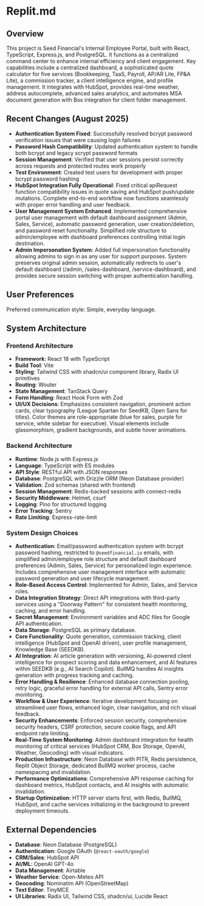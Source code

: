 # Replit.md

## Overview
This project is Seed Financial's Internal Employee Portal, built with React, TypeScript, Express.js, and PostgreSQL. It functions as a centralized command center to enhance internal efficiency and client engagement. Key capabilities include a centralized dashboard, a sophisticated quote calculator for five services (Bookkeeping, TaaS, Payroll, AP/AR Lite, FP&A Lite), a commission tracker, a client intelligence engine, and profile management. It integrates with HubSpot, provides real-time weather, address autocomplete, advanced sales analytics, and automates MSA document generation with Box integration for client folder management.

## Recent Changes (August 2025)
- **Authentication System Fixed**: Successfully resolved bcrypt password verification issues that were causing login failures
- **Password Hash Compatibility**: Updated authentication system to handle both bcrypt and legacy scrypt password formats
- **Session Management**: Verified that user sessions persist correctly across requests and protected routes work properly
- **Test Environment**: Created test users for development with proper bcrypt password hashing
- **HubSpot Integration Fully Operational**: Fixed critical apiRequest function compatibility issues in quote saving and HubSpot push/update mutations. Complete end-to-end workflow now functions seamlessly with proper error handling and user feedback.
- **User Management System Enhanced**: Implemented comprehensive portal user management with default dashboard assignment (Admin, Sales, Service), automatic password generation, user creation/deletion, and password reset functionality. Simplified role structure to admin/employee with dashboard preferences controlling initial login destination.
- **Admin Impersonation System**: Added full impersonation functionality allowing admins to sign in as any user for support purposes. System preserves original admin session, automatically redirects to user's default dashboard (/admin, /sales-dashboard, /service-dashboard), and provides secure session switching with proper authentication handling.

## User Preferences
Preferred communication style: Simple, everyday language.

## System Architecture

### Frontend Architecture
- **Framework**: React 18 with TypeScript
- **Build Tool**: Vite
- **Styling**: Tailwind CSS with shadcn/ui component library, Radix UI primitives
- **Routing**: Wouter
- **State Management**: TanStack Query
- **Form Handling**: React Hook Form with Zod
- **UI/UX Decisions**: Emphasizes consistent navigation, prominent action cards, clear typography (League Spartan for SeedKB, Open Sans for titles). Color themes are role-appropriate (blue for sales, purple for service, white sidebar for executive). Visual elements include glassmorphism, gradient backgrounds, and subtle hover animations.

### Backend Architecture
- **Runtime**: Node.js with Express.js
- **Language**: TypeScript with ES modules
- **API Style**: RESTful API with JSON responses
- **Database**: PostgreSQL with Drizzle ORM (Neon Database provider)
- **Validation**: Zod schemas (shared with frontend)
- **Session Management**: Redis-backed sessions with connect-redis
- **Security Middleware**: Helmet, csurf
- **Logging**: Pino for structured logging
- **Error Tracking**: Sentry
- **Rate Limiting**: Express-rate-limit

### System Design Choices
- **Authentication**: Email/password authentication system with bcrypt password hashing, restricted to `@seedfinancial.io` emails, with simplified admin/employee role structure and default dashboard preferences (Admin, Sales, Service) for personalized login experience. Includes comprehensive user management interface with automatic password generation and user lifecycle management.
- **Role-Based Access Control**: Implemented for Admin, Sales, and Service roles.
- **Data Integration Strategy**: Direct API integrations with third-party services using a "Doorway Pattern" for consistent health monitoring, caching, and error handling.
- **Secret Management**: Environment variables and ADC files for Google API authentication.
- **Data Storage**: PostgreSQL as primary database.
- **Core Functionality**: Quote generation, commission tracking, client intelligence (HubSpot and OpenAI driven), user profile management, Knowledge Base (SEEDKB).
- **AI Integration**: AI article generation with versioning, AI-powered client intelligence for prospect scoring and data enhancement, and AI features within SEEDKB (e.g., AI Search Copilot). BullMQ handles AI insights generation with progress tracking and caching.
- **Error Handling & Resilience**: Enhanced database connection pooling, retry logic, graceful error handling for external API calls, Sentry error monitoring.
- **Workflow & User Experience**: Iterative development focusing on streamlined user flows, enhanced login, clear navigation, and rich visual feedback.
- **Security Enhancements**: Enforced session security, comprehensive security headers, CSRF protection, secure cookie flags, and API endpoint rate limiting.
- **Real-Time System Monitoring**: Admin dashboard integration for health monitoring of critical services (HubSpot CRM, Box Storage, OpenAI, Weather, Geocoding) with visual indicators.
- **Production Infrastructure**: Neon Database with PITR, Redis persistence, Replit Object Storage, dedicated BullMQ worker process, cache namespacing and invalidation.
- **Performance Optimizations**: Comprehensive API response caching for dashboard metrics, HubSpot contacts, and AI insights with automatic invalidation.
- **Startup Optimization**: HTTP server starts first, with Redis, BullMQ, HubSpot, and cache services initializing in the background to prevent deployment timeouts.

## External Dependencies
- **Database**: Neon Database (PostgreSQL)
- **Authentication**: Google OAuth (`@react-oauth/google`)
- **CRM/Sales**: HubSpot API
- **AI/ML**: OpenAI GPT-4o
- **Data Management**: Airtable
- **Weather Service**: Open-Meteo API
- **Geocoding**: Nominatim API (OpenStreetMap)
- **Text Editor**: TinyMCE
- **UI Libraries**: Radix UI, Tailwind CSS, shadcn/ui, Lucide React